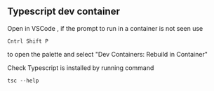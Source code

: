 ## Typescript dev container

Open in VSCode , if the prompt to run in a container is not seen use

``` Cntrl Shift P ```

to open the palette and select "Dev Containers: Rebuild in Container"

Check Typescript is installed by running command

``` tsc --help ```